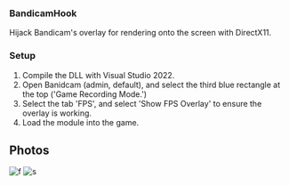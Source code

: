 ### BandicamHook
Hijack Bandicam's overlay for rendering onto the screen with DirectX11.

### Setup
1. Compile the DLL with Visual Studio 2022.
2. Open Banidcam (admin, default), and select the third blue rectangle at the top ('Game Recording Mode.')
3. Select the tab 'FPS', and select 'Show FPS Overlay' to ensure the overlay is working.
4. Load the module into the game.

## Photos
![f](https://i.imgur.com/hYuRRRY.png)
![s](https://i.imgur.com/ZbN7Xn5.png)
